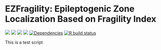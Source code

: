 <!-- README.md is generated from README.Rmd. Please edit that file -->

# EZFragility: Epileptogenic Zone Localization Based on Fragility Index

[![](https://img.shields.io/badge/devel%20version-0.99.0-blue.svg)](https://github.com/Jiefei-Wang/EZFragility)
[![](https://img.shields.io/badge/lifecycle-experimental-orange.svg)](https://lifecycle.r-lib.org/articles/stages.html#experimental)
[![](https://img.shields.io/github/languages/code-size/Jiefei-Wang/EZFragility.svg)](https://github.com/Jiefei-Wang/EZFragility)
[![](https://img.shields.io/github/last-commit/Jiefei-Wang/EZFragility.svg)](https://github.com/Jiefei-Wang/EZFragility/commits/main)
[![Dependencies](https://tinyverse.netlify.com/badge/EZFragility)](https://cran.r-project.org/package=EZFragility)
[![R build
status](https://github.com/Jiefei-Wang/EZFragility/workflows/R-CMD-check/badge.svg)](https://github.com/Jiefei-Wang/EZFragility/actions)

This is a test script
